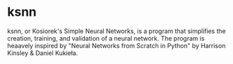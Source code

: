 # ksnn
 ksnn, or Kosiorek's Simple Neural Networks, is a program that simplifies the creation, training, and validation of a neural network. The program is heaavely inspired by "Neural Networks from Scratch in Python" by Harrison Kinsley & Daniel Kukieła.
